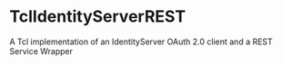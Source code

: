 # TclIdentityServerREST
A Tcl implementation of an IdentityServer OAuth 2.0 client and a REST Service Wrapper
